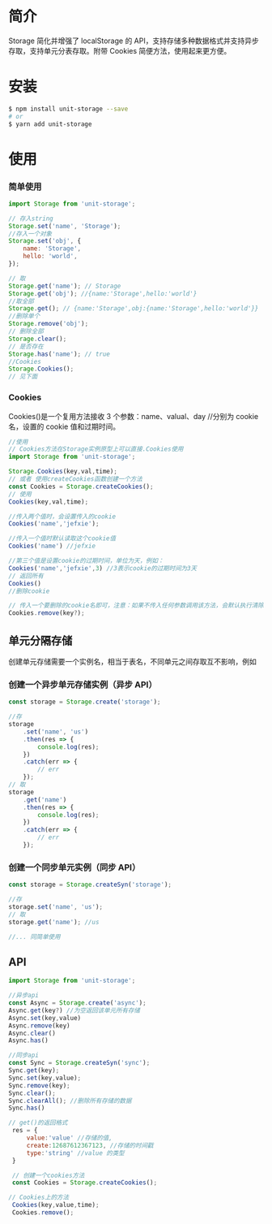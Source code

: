 # 简介

Storage 简化并增强了 localStorage 的 API，支持存储多种数据格式并支持异步存取，支持单元分表存取。附带 Cookies 简便方法，使用起来更方便。

# 安装

```bash
$ npm install unit-storage --save
# or
$ yarn add unit-storage
```

# 使用

### 简单使用

```javascript
import Storage from 'unit-storage';

// 存入string
Storage.set('name', 'Storage');
//存入一个对象
Storage.set('obj', {
    name: 'Storage',
    hello: 'world',
});

// 取
Storage.get('name'); // Storage
Storage.get('obj'); //{name:'Storage',hello:'world'}
//取全部
Storage.get(); // {name:'Storage',obj:{name:'Storage',hello:'world'}}
//删除单个
Storage.remove('obj');
// 删除全部
Storage.clear();
// 是否存在
Storage.has('name'); // true
//Cookies
Storage.Cookies();
// 见下面
```

### Cookies

Cookies()是一个复用方法接收 3 个参数：name、valual、day //分别为 cookie 名，设置的 cookie 值和过期时间。

```javascript
//使用
// Cookies方法在Storage实例原型上可以直接.Cookies使用
import Storage from 'unit-storage';

Storage.Cookies(key,val,time);
// 或者 使用createCookies函数创建一个方法
const Cookies = Storage.createCookies();
// 使用
Cookies(key,val,time);

//传入两个值时，会设置传入的cookie
Cookies('name','jefxie');

//传入一个值时默认读取这个cookie值
Cookies('name') //jefxie

//第三个值是设置cookie的过期时间，单位为天，例如：
Cookies('name','jefxie',3) //3表示cookie的过期时间为3天
// 返回所有
Cookies()
//删除cookie

// 传入一个要删除的cookie名即可，注意：如果不传入任何参数调用该方法，会默认执行清除所有cookie；
Cookies.remove(key?);
```

## 单元分隔存储

创建单元存储需要一个实例名，相当于表名，不同单元之间存取互不影响，例如

### 创建一个异步单元存储实例（异步 API）

```javascript
const storage = Storage.create('storage');

//存
storage
    .set('name', 'us')
    .then(res => {
        console.log(res);
    })
    .catch(err => {
        // err
    });
// 取
storage
    .get('name')
    .then(res => {
        console.log(res);
    })
    .catch(err => {
        // err
    });
```

### 创建一个同步单元实例（同步 API）

```javascript
const storage = Storage.createSyn('storage');

//存
storage.set('name', 'us');
// 取
storage.get('name'); //us

//... 同简单使用
```

## API

```javascript
import Storage from 'unit-storage';

//异步api
const Async = Storage.create('async');
Async.get(key?) //为空返回该单元所有存储
Async.set(key,value)
Async.remove(key)
Async.clear()
Async.has()

//同步api
const Sync = Storage.createSyn('sync');
Sync.get(key);
Sync.set(key,value);
Sync.remove(key);
Sync.clear();
Sync.clearAll(); //删除所有存储的数据
Sync.has()

// get()的返回格式
 res = {
     value:'value' //存储的值,
     create:12687612367123, //存储的时间戳
     type:'string' //value 的类型
 }

 // 创建一个cookies方法
 const Cookies = Storage.createCookies();

// Cookies上的方法
 Cookies(key,value,time);
 Cookies.remove();
```
